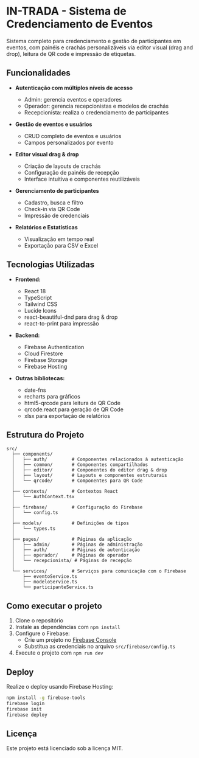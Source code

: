 # IN-TRADA - Sistema de Credenciamento de Eventos

Sistema completo para credenciamento e gestão de participantes em eventos, com painéis e crachás personalizáveis via editor visual (drag and drop), leitura de QR code e impressão de etiquetas.

## Funcionalidades

- **Autenticação com múltiplos níveis de acesso**
  - Admin: gerencia eventos e operadores
  - Operador: gerencia recepcionistas e modelos de crachás
  - Recepcionista: realiza o credenciamento de participantes

- **Gestão de eventos e usuários**
  - CRUD completo de eventos e usuários
  - Campos personalizados por evento

- **Editor visual drag & drop**
  - Criação de layouts de crachás
  - Configuração de painéis de recepção
  - Interface intuitiva e componentes reutilizáveis

- **Gerenciamento de participantes**
  - Cadastro, busca e filtro
  - Check-in via QR Code
  - Impressão de credenciais

- **Relatórios e Estatísticas**
  - Visualização em tempo real
  - Exportação para CSV e Excel

## Tecnologias Utilizadas

- **Frontend:**
  - React 18
  - TypeScript
  - Tailwind CSS
  - Lucide Icons
  - react-beautiful-dnd para drag & drop
  - react-to-print para impressão

- **Backend:**
  - Firebase Authentication
  - Cloud Firestore
  - Firebase Storage
  - Firebase Hosting

- **Outras bibliotecas:**
  - date-fns
  - recharts para gráficos
  - html5-qrcode para leitura de QR Code
  - qrcode.react para geração de QR Code
  - xlsx para exportação de relatórios

## Estrutura do Projeto

```
src/
  ├── components/
  │   ├── auth/         # Componentes relacionados à autenticação
  │   ├── common/       # Componentes compartilhados 
  │   ├── editor/       # Componentes do editor drag & drop
  │   ├── layout/       # Layouts e componentes estruturais
  │   └── qrcode/       # Componentes para QR Code
  │
  ├── contexts/         # Contextos React
  │   └── AuthContext.tsx
  │
  ├── firebase/         # Configuração do Firebase
  │   └── config.ts
  │
  ├── models/           # Definições de tipos
  │   └── types.ts
  │
  ├── pages/            # Páginas da aplicação
  │   ├── admin/        # Páginas de administração
  │   ├── auth/         # Páginas de autenticação
  │   ├── operador/     # Páginas de operador
  │   └── recepcionista/ # Páginas de recepção
  │
  └── services/         # Serviços para comunicação com o Firebase
      ├── eventoService.ts
      ├── modeloService.ts
      └── participanteService.ts
```

## Como executar o projeto

1. Clone o repositório
2. Instale as dependências com `npm install`
3. Configure o Firebase:
   - Crie um projeto no [Firebase Console](https://console.firebase.google.com/)
   - Substitua as credenciais no arquivo `src/firebase/config.ts`
4. Execute o projeto com `npm run dev`

## Deploy

Realize o deploy usando Firebase Hosting:

```bash
npm install -g firebase-tools
firebase login
firebase init
firebase deploy
```

## Licença

Este projeto está licenciado sob a licença MIT.
